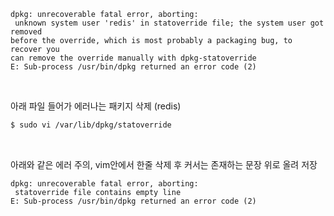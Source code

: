 ```text
dpkg: unrecoverable fatal error, aborting:
 unknown system user 'redis' in statoverride file; the system user got removed
before the override, which is most probably a packaging bug, to recover you
can remove the override manually with dpkg-statoverride
E: Sub-process /usr/bin/dpkg returned an error code (2)
```

<br>

아래 파일 들어가 에러나는 패키지 삭제 (redis)
```bash
$ sudo vi /var/lib/dpkg/statoverride
```

<br>

아래와 같은 에러 주의, vim안에서 한줄 삭제 후 커서는 존재하는 문장 위로 올려 저장
```text
dpkg: unrecoverable fatal error, aborting:
 statoverride file contains empty line
E: Sub-process /usr/bin/dpkg returned an error code (2)
```

